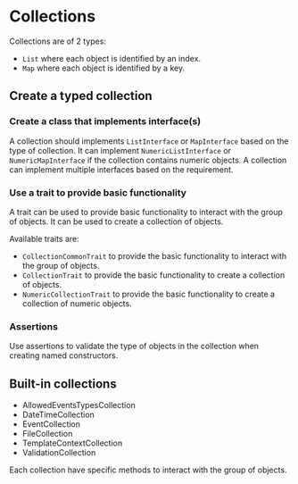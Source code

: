 # Collections

Collections are of 2 types:
- `List` where each object is identified by an index. 
- `Map` where each object is identified by a key.

## Create a typed collection

### Create a class that implements interface(s)
A collection should implements `ListInterface` or `MapInterface` based on the type of collection. It can implement `NumericListInterface` or `NumericMapInterface` if the collection contains numeric objects. A collection can implement multiple interfaces based on the requirement.

### Use a trait to provide basic functionality
A trait can be used to provide basic functionality to interact with the group of objects. It can be used to create a collection of objects.

Available traits are:
- `CollectionCommonTrait` to provide the basic functionality to interact with the group of objects.
- `CollectionTrait` to provide the basic functionality to create a collection of objects.
- `NumericCollectionTrait` to provide the basic functionality to create a collection of numeric objects.

### Assertions
Use assertions to validate the type of objects in the collection when creating named constructors.

## Built-in collections

- AllowedEventsTypesCollection
- DateTimeCollection
- EventCollection
- FileCollection
- TemplateContextCollection
- ValidationCollection

Each collection have specific methods to interact with the group of objects.

